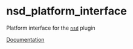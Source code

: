 # nsd_platform_interface

Platform interface for the [`nsd`][1] plugin

[Documentation][1]

[1]: https://github.com/sebastianhaberey/nsd

